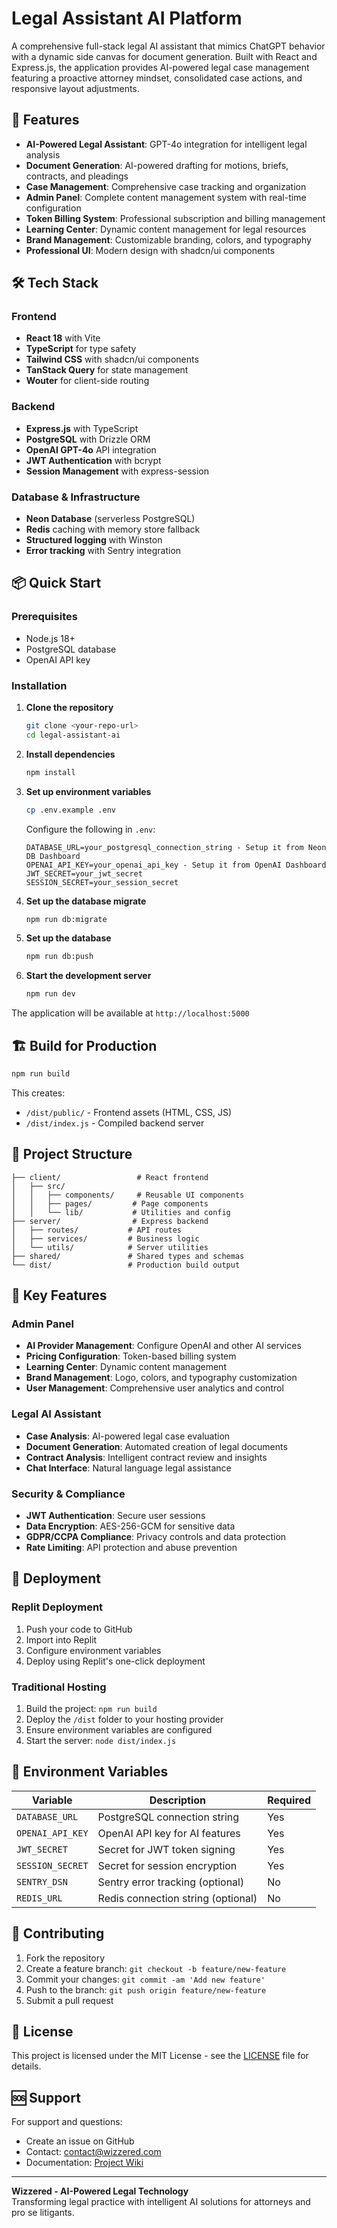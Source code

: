 # Legal Assistant AI Platform

A comprehensive full-stack legal AI assistant that mimics ChatGPT behavior with a dynamic side canvas for document generation. Built with React and Express.js, the application provides AI-powered legal case management featuring a proactive attorney mindset, consolidated case actions, and responsive layout adjustments.

## 🚀 Features

- **AI-Powered Legal Assistant**: GPT-4o integration for intelligent legal analysis
- **Document Generation**: AI-powered drafting for motions, briefs, contracts, and pleadings
- **Case Management**: Comprehensive case tracking and organization
- **Admin Panel**: Complete content management system with real-time configuration
- **Token Billing System**: Professional subscription and billing management
- **Learning Center**: Dynamic content management for legal resources
- **Brand Management**: Customizable branding, colors, and typography
- **Professional UI**: Modern design with shadcn/ui components

## 🛠 Tech Stack

### Frontend
- **React 18** with Vite
- **TypeScript** for type safety
- **Tailwind CSS** with shadcn/ui components
- **TanStack Query** for state management
- **Wouter** for client-side routing

### Backend
- **Express.js** with TypeScript
- **PostgreSQL** with Drizzle ORM
- **OpenAI GPT-4o** API integration
- **JWT Authentication** with bcrypt
- **Session Management** with express-session

### Database & Infrastructure
- **Neon Database** (serverless PostgreSQL)
- **Redis** caching with memory store fallback
- **Structured logging** with Winston
- **Error tracking** with Sentry integration

## 📦 Quick Start

### Prerequisites
- Node.js 18+ 
- PostgreSQL database
- OpenAI API key

### Installation

1. **Clone the repository**
   ```bash
   git clone <your-repo-url>
   cd legal-assistant-ai
   ```

2. **Install dependencies**
   ```bash
   npm install
   ```

3. **Set up environment variables**
   ```bash
   cp .env.example .env
   ```
   
   Configure the following in `.env`:
   ```
   DATABASE_URL=your_postgresql_connection_string - Setup it from Neon DB Dashboard
   OPENAI_API_KEY=your_openai_api_key - Setup it from OpenAI Dashboard
   JWT_SECRET=your_jwt_secret
   SESSION_SECRET=your_session_secret
   ```

4. **Set up the database migrate**
   ```bash
   npm run db:migrate
   ```

5. **Set up the database**
   ```bash
   npm run db:push
   ```

6. **Start the development server**
   ```bash
   npm run dev
   ```

The application will be available at `http://localhost:5000`

## 🏗 Build for Production

```bash
npm run build
```

This creates:
- `/dist/public/` - Frontend assets (HTML, CSS, JS)
- `/dist/index.js` - Compiled backend server

## 📁 Project Structure

```
├── client/                 # React frontend
│   ├── src/
│   │   ├── components/     # Reusable UI components
│   │   ├── pages/         # Page components
│   │   └── lib/           # Utilities and config
├── server/                # Express backend
│   ├── routes/           # API routes
│   ├── services/         # Business logic
│   └── utils/            # Server utilities
├── shared/               # Shared types and schemas
└── dist/                 # Production build output
```

## 🔧 Key Features

### Admin Panel
- **AI Provider Management**: Configure OpenAI and other AI services
- **Pricing Configuration**: Token-based billing system
- **Learning Center**: Dynamic content management
- **Brand Management**: Logo, colors, and typography customization
- **User Management**: Comprehensive user analytics and control

### Legal AI Assistant
- **Case Analysis**: AI-powered legal case evaluation
- **Document Generation**: Automated creation of legal documents
- **Contract Analysis**: Intelligent contract review and insights
- **Chat Interface**: Natural language legal assistance

### Security & Compliance
- **JWT Authentication**: Secure user sessions
- **Data Encryption**: AES-256-GCM for sensitive data
- **GDPR/CCPA Compliance**: Privacy controls and data protection
- **Rate Limiting**: API protection and abuse prevention

## 🚀 Deployment

### Replit Deployment
1. Push your code to GitHub
2. Import into Replit
3. Configure environment variables
4. Deploy using Replit's one-click deployment

### Traditional Hosting
1. Build the project: `npm run build`
2. Deploy the `/dist` folder to your hosting provider
3. Ensure environment variables are configured
4. Start the server: `node dist/index.js`

## 📄 Environment Variables

| Variable | Description | Required |
|----------|-------------|----------|
| `DATABASE_URL` | PostgreSQL connection string | Yes |
| `OPENAI_API_KEY` | OpenAI API key for AI features | Yes |
| `JWT_SECRET` | Secret for JWT token signing | Yes |
| `SESSION_SECRET` | Secret for session encryption | Yes |
| `SENTRY_DSN` | Sentry error tracking (optional) | No |
| `REDIS_URL` | Redis connection string (optional) | No |

## 🤝 Contributing

1. Fork the repository
2. Create a feature branch: `git checkout -b feature/new-feature`
3. Commit your changes: `git commit -am 'Add new feature'`
4. Push to the branch: `git push origin feature/new-feature`
5. Submit a pull request

## 📜 License

This project is licensed under the MIT License - see the [LICENSE](LICENSE) file for details.

## 🆘 Support

For support and questions:
- Create an issue on GitHub
- Contact: contact@wizzered.com
- Documentation: [Project Wiki](../../wiki)

---

**Wizzered - AI-Powered Legal Technology**  
Transforming legal practice with intelligent AI solutions for attorneys and pro se litigants.
